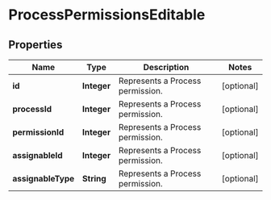 
# ProcessPermissionsEditable

## Properties
Name | Type | Description | Notes
------------ | ------------- | ------------- | -------------
**id** | **Integer** | Represents a Process permission. |  [optional]
**processId** | **Integer** | Represents a Process permission. |  [optional]
**permissionId** | **Integer** | Represents a Process permission. |  [optional]
**assignableId** | **Integer** | Represents a Process permission. |  [optional]
**assignableType** | **String** | Represents a Process permission. |  [optional]



